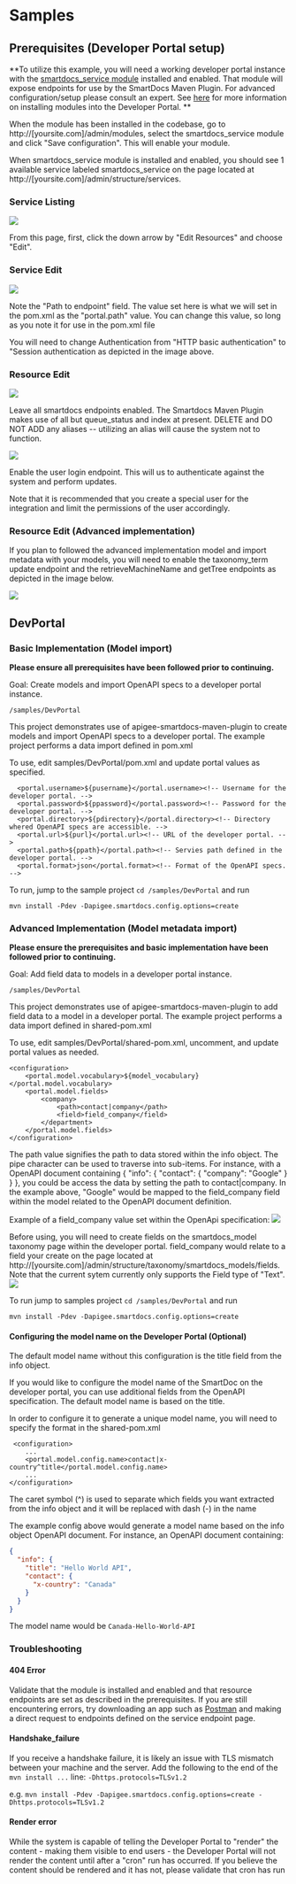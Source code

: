 # Samples

## Prerequisites (Developer Portal setup)

**To utilize this example, you will need a working developer portal instance with the [smartdocs_service module](https://github.com/apigeecs/smartdocs_service) installed and enabled. That module will expose endpoints for use by the SmartDocs Maven Plugin. For advanced configuration/setup please consult an expert. See [here](https://www.drupal.org/docs/7/extending-drupal-7/installing-drupal-7-contributed-modules#import_mod--manual) for more information on installing modules into the Developer Portal. **

When the module has been installed in the codebase, go to http://[yoursite.com]/admin/modules, select the smartdocs_service module and click "Save configuration". This will enable your module. 

When smartdocs_service module is installed and enabled, you should see 1 available service labeled smartdocs_service on the page located at http://[yoursite.com]/admin/structure/services.

### Service Listing
![](images/Service-Listing.png)

From this page, first, click the down arrow by "Edit Resources" and choose "Edit".

### Service Edit

![](images/Service-Edit.png)

Note the "Path to endpoint" field. The value set here is what we will set in the pom.xml as the "portal.path" value. You can change this value, so long as you note it for use in the pom.xml file

You will need to change Authentication from "HTTP basic authentication" to "Session authentication as depicted in the image above.

### Resource Edit

![](images/Service-Endpoints.png)

Leave all smartdocs endpoints enabled. The Smartdocs Maven Plugin makes use of all but queue_status and index at present. DELETE and DO NOT ADD any aliases -- utilizing an alias will cause the system not to function.

![](images/Service-Endpoints-User.png)

Enable the user login endpoint. This will us to authenticate against the system and perform updates.

Note that it is recommended that you create a special user for the integration and limit the permissions of the user accordingly. 

### Resource Edit (Advanced implementation)

If you plan to followed the advanced implementation model and import metadata with your models, you will need to enable the taxonomy_term update endpoint and the retrieveMachineName and getTree endpoints as depicted in the image below.

![](images/Service-Endpoints-Advanced.png)


## DevPortal

### Basic Implementation (Model import)

**Please ensure all prerequisites have been followed prior to continuing.**

Goal: Create models and import OpenAPI specs to a developer portal instance.

```
/samples/DevPortal
```

This project demonstrates use of apigee-smartdocs-maven-plugin to create models and import OpenAPI specs to a developer portal. The example project performs a data import defined in pom.xml

To use, edit samples/DevPortal/pom.xml and update portal values as specified.

      <portal.username>${pusername}</portal.username><!-- Username for the developer portal. -->
      <portal.password>${ppassword}</portal.password><!-- Password for the developer portal. -->
      <portal.directory>${pdirectory}</portal.directory><!-- Directory whered OpenAPI specs are accessible. -->
      <portal.url>${purl}</portal.url><!-- URL of the developer portal. -->
      <portal.path>${ppath}</portal.path><!-- Servies path defined in the developer portal. -->
      <portal.format>json</portal.format><!-- Format of the OpenAPI specs. -->

To run, jump to the sample project `cd /samples/DevPortal` and run 

`mvn install -Pdev -Dapigee.smartdocs.config.options=create`


### Advanced Implementation (Model metadata import)

**Please ensure the prerequisites and basic implementation have been followed prior to continuing.**

Goal: Add field data to models in a developer portal instance.

```
/samples/DevPortal
```

This project demonstrates use of apigee-smartdocs-maven-plugin to add field data to a model in a developer portal. The example project performs a data import defined in shared-pom.xml

To use, edit samples/DevPortal/shared-pom.xml, uncomment, and update portal values as needed.

    <configuration>
        <portal.model.vocabulary>${model_vocabulary}</portal.model.vocabulary>
        <portal.model.fields>
            <company>
                <path>contact|company</path>
                <field>field_company</field>
            </department>
        </portal.model.fields>
    </configuration>

The path value signifies the path to data stored within the info object. 
The pipe character can be used to traverse into sub-items. For instance, with a OpenAPI document containing  { "info": { "contact": { "company": "Google" } } }, you could be access the data by setting the path to contact|company.
In the example above, "Google" would be mapped to the field_company field within the model related to the OpenAPI document definition.

Example of a field_company value set within the OpenApi specification:
![](images/Fake-Company.png)

Before using, you will need to create fields on the smartdocs_model taxonomy page within the developer portal. field_company would relate to a field your create on the page located at http://[yoursite.com]/admin/structure/taxonomy/smartdocs_models/fields. Note that the current sytem currently only supports the Field type of "Text".
![](images/Field-Company.png)

To run jump to samples project `cd /samples/DevPortal` and run 

`mvn install -Pdev -Dapigee.smartdocs.config.options=create`

#### Configuring the model name on the Developer Portal (Optional)

The default model name without this configuration is the title field from the info object.

If you would like to configure the model name of the SmartDoc on the developer portal, you can use additional fields from the OpenAPI specification. The default model name is based on the title.

 In order to configure it to generate a unique model name, you will need to specify the format in the shared-pom.xml
 
     <configuration>
        ...
        <portal.model.config.name>contact|x-country^title</portal.model.config.name>
        ...
    </configuration>

 The caret symbol (^) is used to separate which fields you want extracted from the info object and it will be replaced with dash (-) in the name
    
The example config above would generate a model name based on the info object OpenAPI document. For instance, an OpenAPI document containing:
```json
{
  "info": {
    "title": "Hello World API",
    "contact": {
      "x-country": "Canada"
    }
  }
}
```
The model name would be `Canada-Hello-World-API`

### Troubleshooting

#### 404 Error
Validate that the module is installed and enabled and that resource endpoints are set as described in the prerequisites. If you are still encountering errors, try downloading an app such as [Postman](https://www.getpostman.com/) and making a direct request to endpoints defined on the service endpoint page.

#### Handshake_failure
If you receive a handshake failure, it is likely an issue with TLS mismatch between your machine and the server. Add the following to the end of the `mvn install ...` line: `-Dhttps.protocols=TLSv1.2`

e.g. `mvn install -Pdev -Dapigee.smartdocs.config.options=create -Dhttps.protocols=TLSv1.2`

#### Render error
While the system is capable of telling the Developer Portal to "render" the content - making them visible to end users - the Developer Portal will not render the content until after a "cron" run has occurred. If you believe the content should be rendered and it has not, please validate that cron has run 
